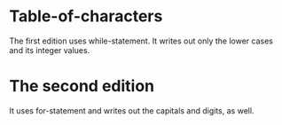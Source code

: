 # Table-of-characters
The first edition uses while-statement. It writes out only the lower cases and its integer values.
# The second edition
It uses for-statement and writes out the capitals and digits, as well.
